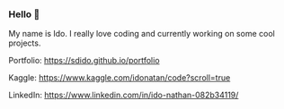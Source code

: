 ### Hello 👋
My name is Ido.
I really love coding and currently working on some cool projects. 

Portfolio: https://sdido.github.io/portfolio 

Kaggle: https://www.kaggle.com/idonatan/code?scroll=true

LinkedIn: https://www.linkedin.com/in/ido-nathan-082b34119/
